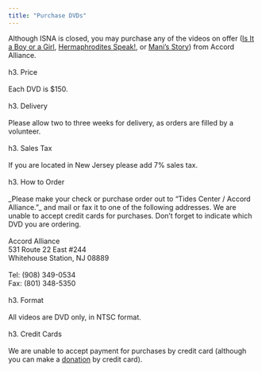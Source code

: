 ```yaml
---
title: "Purchase DVDs"
---
```


Although <span class="caps">ISNA</span> is closed, you may purchase any of the videos on offer ([Is It a Boy or a Girl][1], [Hermaphrodites Speak!][2], or [Mani&#8217;s Story][3]) from Accord Alliance.<br><br>h3. Price<br><br>Each <span class="caps">DVD</span> is $150.<br><br>h3. Delivery<br><br>Please allow two to three weeks for delivery, as orders are filled by a volunteer.<br><br>h3. Sales Tax<br><br>If you are located in New Jersey please add 7% sales tax.<br><br>h3. How to Order<br><br>\_Please make your check or purchase order out to &#8220;Tides Center / Accord Alliance.&#8221;\_ and mail or fax it to one of the following addresses. We are unable to accept credit cards for purchases. Don&#8217;t forget to indicate which <span class="caps">DVD</span> you are ordering.<br><br>Accord Alliance<br>531 Route 22 East #244<br>Whitehouse Station, NJ 08889<br><br>Tel: (908) 349-0534<br>Fax: (801) 348-5350<br><br>h3. Format<br><br>All videos are <span class="caps">DVD</span> only, in <span class="caps">NTSC</span> format.<br><br>h3. Credit Cards<br><br>We are unable to accept payment for purchases by credit card (although you can make a [donation][4] by credit card).<br>

 [1]: /videos/boy_or_girl
 [2]: /videos/hermaphrodites_speak
 [3]: /videos/mani
 [4]: /donate